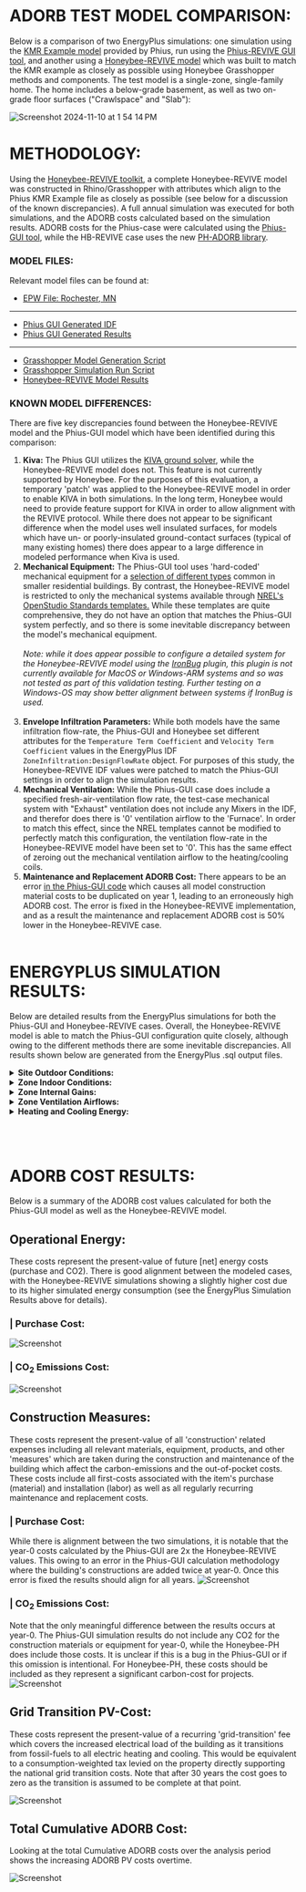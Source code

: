 # ADORB TEST MODEL COMPARISON:

Below is a comparison of two EnergyPlus simulations: one simulation using the [KMR Example model](https://github.com/Phius-ResearchComittee/REVIVE/releases/tag/v24.2.0) provided by Phius, run using the [Phius-REVIVE GUI tool](https://github.com/Phius-ResearchComittee/REVIVE/releases/tag/v24.2.0), and another using a [Honeybee-REVIVE model](https://github.com/PH-Tools/honeybee_REVIVE_grasshopper/blob/main/tests/phius_rv2024_model.hbjson) which was built to match the KMR example as closely as possible using Honeybee Grasshopper methods and components. The test model is a single-zone, single-family home. The home includes a below-grade basement, as well as two on-grade floor surfaces ("Crawlspace" and "Slab"):

![Screenshot 2024-11-10 at 1 54 14 PM](https://github.com/user-attachments/assets/16ee8959-04b4-4815-8975-660c6f56d87b)

# METHODOLOGY:
Using the [Honeybee-REVIVE toolkit](https://github.com/PH-Tools/honeybee_REVIVE_grasshopper/tree/main), a complete Honeybee-REVIVE model was constructed in Rhino/Grasshopper with attributes which align to the Phius KMR Example file as closely as possible (see below for a discussion of the known discrepancies). A full annual simulation was executed for both simulations, and the ADORB costs calculated based on the simulation results. ADORB costs for the Phius-case were calculated using the [Phius-GUI tool](https://github.com/Phius-ResearchComittee/REVIVE/blob/main/REVIVE2024/adorb.py), while the HB-REVIVE case uses the new [PH-ADORB library](https://github.com/PH-Tools/PH_ADORB).

### MODEL FILES:
Relevant model files can be found at:
- [EPW File: Rochester, MN](https://github.com/PH-Tools/honeybee_REVIVE_grasshopper/tree/main/tests/_source_weather/USA_MN_Rochester.Intl.AP.726440_TMY3)
- - -
- [Phius GUI Generated IDF](https://github.com/PH-Tools/honeybee_REVIVE_grasshopper/tree/main/tests/adorb/phius_gui)
- [Phius GUI Generated Results](https://github.com/PH-Tools/honeybee_REVIVE_grasshopper/tree/main/tests/adorb/phius_gui/results)
- - - 
- [Grasshopper Model Generation Script](https://github.com/PH-Tools/honeybee_REVIVE_grasshopper/blob/main/tests/)
- [Grasshopper Simulation Run Script](https://github.com/PH-Tools/honeybee_REVIVE_grasshopper/blob/main/tests/)
- [Honeybee-REVIVE Model Results](https://github.com/PH-Tools/honeybee_REVIVE_grasshopper/blob/main/tests/adorb/hbrv/hb_revive_ADORB_results)


### KNOWN MODEL DIFFERENCES:
There are five key discrepancies found between the Honeybee-REVIVE model and the Phius-GUI model which have been identified during this comparison:
1. **Kiva:** The Phius GUI utilizes the [KIVA ground solver](https://kiva.readthedocs.io/en/stable/), while the Honeybee-REVIVE model does not. This feature is not currently supported by Honeybee. For the purposes of this evaluation, a temporary 'patch' was applied to the Honeybee-REVIVE model in order to enable KIVA in both simulations. In the long term, Honeybee would need to provide feature support for KIVA in order to allow alignment with the REVIVE protocol. While there does not appear to be significant difference when the model uses well insulated surfaces, for models which have un- or poorly-insulated ground-contact surfaces (typical of many existing homes) there does appear to a large difference in modeled performance when Kiva is used.
1. **Mechanical Equipment:** The Phius-GUI tool uses 'hard-coded' mechanical equipment for a [selection of different types](https://github.com/Phius-ResearchComittee/REVIVE/blob/5ddd9cc7f55639071ac35f9b1701c286b68b1ca6/REVIVE2024/hvac.py#L106) common in smaller residential buildings. By contrast, the Honeybee-REVIVE model is restricted to only the mechanical systems available through [NREL's OpenStudio Standards templates.](https://github.com/NREL/openstudio-standards) While these templates are quite comprehensive, they do not have an option that matches the Phius-GUI system perfectly, and so there is some inevitable discrepancy between the model's mechanical equipment. </br></br>
*Note: while it does appear possible to configure a detailed system for the Honeybee-REVIVE model using the [IronBug](https://github.com/MingboPeng/Ironbug) plugin, this plugin is not currently available for MacOS or Windows-ARM systems and so was not tested as part of this validation testing. Further testing on a Windows-OS may show better alignment between systems if IronBug is used.*</br></br>
1. **Envelope Infiltration Parameters:** While both models have the same infiltration flow-rate, the Phius-GUI and Honeybee set different attributes for the `Temperature Term Coefficient` and `Velocity Term Coefficient` values in the EnergyPlus IDF `ZoneInfiltration:DesignFlowRate` object. For purposes of this study, the Honeybee-REVIVE IDF values were patched to match the Phius-GUI settings in order to align the simulation results. 
1. **Mechanical Ventilation:** While the Phius-GUI case does include a specified fresh-air-ventilation flow rate, the test-case mechanical system with "Exhaust" ventilation does not include any Mixers in the IDF, and therefor does there is '0' ventilation airflow to the 'Furnace'. In order to match this effect, since the NREL templates cannot be modified to perfectly match this configuration, the ventilation flow-rate in the Honeybee-REVIVE model have been set to '0'. This has the same effect of zeroing out the mechanical ventilation airflow to the heating/cooling coils.
1. **Maintenance and Replacement ADORB Cost:** There appears to be an error [in the Phius-GUI code](https://github.com/Phius-ResearchComittee/REVIVE/blob/5ddd9cc7f55639071ac35f9b1701c286b68b1ca6/REVIVE2024/simulate.py#L1067) which causes all model construction material costs to be duplicated on year 1, leading to an erroneously high ADORB cost. The error is fixed in the Honeybee-REVIVE implementation, and as a result the maintenance and replacement ADORB cost is 50% lower in the Honeybee-REVIVE case.
</br></br>


# ENERGYPLUS SIMULATION RESULTS:
Below are detailed results from the EnergyPlus simulations for both the Phius-GUI and Honeybee-REVIVE cases. Overall, the Honeybee-REVIVE model is able to match the Phius-GUI configuration quite closely, although owing to the different methods there are some inevitable discrepancies. All results shown below are generated from the EnergyPlus .sql output files.

<details>
<summary><strong>Site Outdoor Conditions:</strong></summary>

As shown, the outdoor boundary conditions for both simulations are identical. Both simulation runs use EPW data from [Rochester, MN.](https://github.com/PH-Tools/honeybee_REVIVE_grasshopper/tree/main/tests/_source_weather/USA_MN_Rochester.Intl.AP.726440_TMY3)

![Screenshot](./energy_plus/png/site_outdoor_air_drybulb_temperature.png)
![Screenshot](./energy_plus/png/site_outdoor_air_relative_humidity.png)
![Screenshot](./energy_plus/png/site_outdoor_air_wetbulb_temperature.png)

</details>

<details>
<summary><strong>Zone Indoor Conditions:</strong></summary>

The simulated interior air conditions of both simulations show good alignment across both summer and winter. As a result of differences in the mechanical system components, the Phius-GUI model does show slightly warmer interior temperatures, and as a result also slightly less humid conditions through the year. It is not clear where this difference derives from, but it is small enough that we do not feel it affects the final results in a significant way. This may be area for further testing and analysis to determine what is causing this difference. 

![Screenshot](./energy_plus/png/zone_mean_air_temperature.png)
![Screenshot](./energy_plus/png/zone_air_relative_humidity.png)

</details>

<details>
<summary><strong>Zone Internal Gains:</strong></summary>

Lighting, Occupancy, and Appliances follow the same pattern in both the Phius-GUI and Honeybee-REVIVE models. One notable difference is that Honeybee-REVIVE models all of the appliances as 'OtherEquipment', rather than "ElectricEquipment" which makes direct comparison challenging.

![Screenshot](./energy_plus/png/zone_lights_electricity_energy.png)
![Screenshot](./energy_plus/png/zone_people_total_heating_energy.png)
![Screenshot](./energy_plus/png/zone_electric_equipment_electricity_energy.png)

</details>

<details>
<summary><strong>Zone Ventilation Airflows:</strong></summary>

Airflows for Mechanical, Infiltration, and Windows are aligned across both models. Note that the Phius test case uses a 'Exhaust' only ventilation configuration and therefor the Mechanical Ventilation is zero'd out. 

![Screenshot](./energy_plus/png/zone_mechanical_ventilation_standard_density_volume_flow_rate.png)
![Screenshot](./energy_plus/png/zone_infiltration_standard_density_volume_flow_rate.png)
![Screenshot](./energy_plus/png/zone_ventilation_standard_density_volume_flow_rate.png)

</details>

<details>
<summary><strong>Heating and Cooling Energy:</strong></summary>

As shown, the models show good alignment for heating and cooling energy consumption during both summer and winter. As noted above, the Honeybee-REVIVE model does appear to have slightly higher summertime temperatures, slightly lower cooling energy consumption, and slightly higher heating energy consumption. This may be the result of a sensor or thermostat configuration and may be a place for further refinement and study. However, the difference appears to be minor and does not significantly affect the final ADORB calculation results. 

![Screenshot](./energy_plus/png/heating_coil_natural_gas_energy.png)
![Screenshot](./energy_plus/png/cooling_coil_electricity_energy.png)


</details>

</br></br>

# ADORB COST RESULTS:
Below is a summary of the ADORB cost values calculated for both the Phius-GUI model as well as the Honeybee-REVIVE model. 


## Operational Energy:
These costs represent the present-value of future [net] energy costs (purchase and CO2). There is good alignment between the modeled cases, with the Honeybee-REVIVE simulations showing a slightly higher cost due to its higher simulated energy consumption (see the EnergyPlus Simulation Results above for details).

### | Purchase Cost:
![Screenshot](./adorb_cost/png/energy_purchase_cost.png)

### | CO<sub>2</sub> Emissions Cost:
![Screenshot](./adorb_cost/png/energy_CO2_cost.png)




## Construction Measures:
These costs represent the present-value of all 'construction' related expenses including all relevant materials, equipment, products, and other 'measures' which are taken during the construction and maintenance of the building which affect the carbon-emissions and the out-of-pocket costs. These costs include all first-costs associated with the item's purchase (material) and installation (labor) as well as all regularly recurring maintenance and replacement costs.

### | Purchase Cost:
While there is alignment between the two simulations, it is notable that the year-0 costs calculated by the Phius-GUI are 2x the Honeybee-REVIVE values. This owing to an error in the Phius-GUI calculation methodology where the building's constructions are added twice at year-0. Once this error is fixed the results should align for all years.
![Screenshot](./adorb_cost/png/construction_purchase_cost.png)

### | CO<sub>2</sub> Emissions Cost:
Note that the only meaningful difference between the results occurs at year-0. The Phius-GUI simulation results do not include any CO2 for the construction materials or equipment for year-0, while the Honeybee-PH does include those costs. It is unclear if this is a bug in the Phius-GUI or if this omission is intentional. For Honeybee-PH, these costs should be included as they represent a significant carbon-cost for projects.
![Screenshot](./adorb_cost/png/construction_CO2_cost.png)



## Grid Transition PV-Cost:
These costs represent the present-value of a recurring 'grid-transition' fee which covers the increased electrical load of the building as it transitions from fossil-fuels to all electric heating and cooling. This would be equivalent to a consumption-weighted tax levied on the property directly supporting the national grid transition costs. Note that after 30 years the cost goes to zero as the transition is assumed to be complete at that point.



![Screenshot](./adorb_cost/png/grid_transition_cost.png)


## Total Cumulative ADORB Cost:
Looking at the total Cumulative ADORB costs over the analysis period shows the increasing ADORB PV costs overtime. 

![Screenshot](./adorb_cost/png/cumulative.png)
